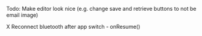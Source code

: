 Todo: 
Make editor look nice (e.g. change save and retrieve buttons to not be email image)

X Reconnect bluetooth after app switch - onResume()
